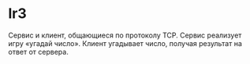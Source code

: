 # lr3
Cервис и клиент, общающиеся по протоколу TCP. Сервис реализует игру «угадай число». Клиент угадывает число, получая результат на ответ от сервера.
